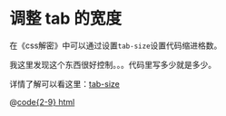 # 调整 tab 的宽度

在《css解密》中可以通过设置`tab-size`设置代码缩进格数。

我这里发现这个东西很好控制。。。代码里写多少就是多少。

详情了解可以看这里：[tab-size](https://developer.mozilla.org/zh-CN/docs/Web/CSS/tab-size)

<css-reset-tab-width />

@[code{2-9} html](../.vuepress/components/css-reset-tab-width.vue) 